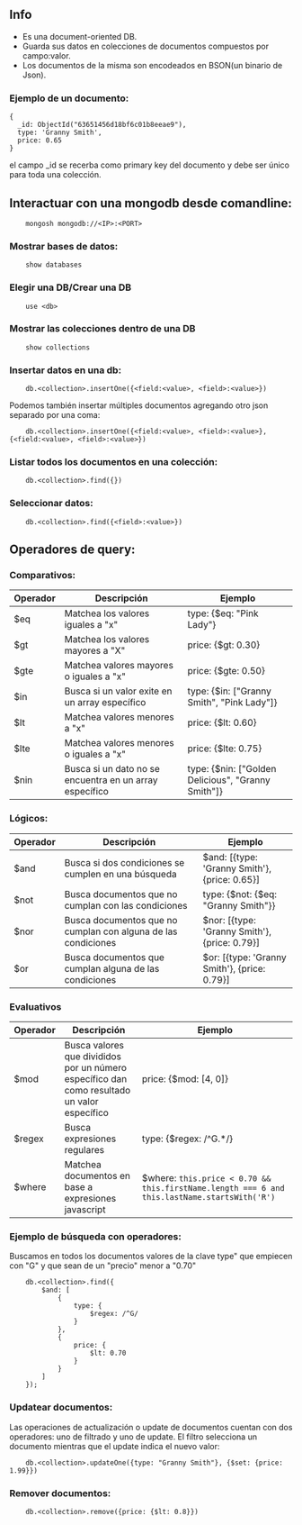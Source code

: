 ## Info

- Es una document-oriented DB.
- Guarda sus datos en colecciones de documentos compuestos por campo:valor.
- Los documentos de la misma son encodeados en BSON(un binario de Json).

### Ejemplo de un documento:

    {
      _id: ObjectId("63651456d18bf6c01b8eeae9"),
      type: 'Granny Smith',
      price: 0.65
    }
    
el campo _id se recerba como primary key del documento y debe ser único para toda una colección.

## Interactuar con una mongodb desde comandline:


        mongosh mongodb://<IP>:<PORT>

### Mostrar bases de datos:

        show databases

### Elegir una DB/Crear una DB

        use <db>

### Mostrar las colecciones dentro de una DB

        show collections

### Insertar datos en una db:

        db.<collection>.insertOne({<field:<value>, <field>:<value>})

Podemos también insertar múltiples documentos agregando otro json separado por una coma:

        db.<collection>.insertOne({<field:<value>, <field>:<value>}, {<field:<value>, <field>:<value>})


### Listar todos los documentos en una colección:

        db.<collection>.find({})


### Seleccionar datos:

        db.<collection>.find({<field>:<value>})


## Operadores de query:

### Comparativos:

| Operador | Descripción | Ejemplo |
|-----------|-----------|-----------|
| $eq   | Matchea los valores iguales a "x"|  type: {$eq: "Pink Lady"}    |
| $gt | Matchea los valores mayores a "X"     | price: {$gt: 0.30}     |
| $gte    | Matchea valores mayores o iguales a "x"     | price: {$gte: 0.50}    |
| $in    | Busca si un valor exite en un array específico     | type: {$in: ["Granny Smith", "Pink Lady"]}    |
| $lt    | Matchea valores menores a "x"    |   price: {$lt: 0.60}   |
| $lte    | Matchea valores menores o iguales a "x"     |   price: {$lte: 0.75}   |
| $nin    | Busca si un dato no se encuentra en un array específico     |  type: {$nin: ["Golden Delicious", "Granny Smith"]}    |

### Lógicos:

| Operador | Descripción | Ejemplo |
|-----------|-----------|-----------|
| $and    | Busca si dos condiciones se cumplen en una búsqueda     | $and: [{type: 'Granny Smith'}, {price: 0.65}]     |
| $not    | Busca documentos que no cumplan con las condiciones     | type: {$not: {$eq: "Granny Smith"}}    |
| $nor    | Busca documentos que no cumplan con alguna de las condiciones      | $nor: [{type: 'Granny Smith'}, {price: 0.79}]    |
| $or    | Busca documentos que cumplan alguna de las condiciones     |   $or: [{type: 'Granny Smith'}, {price: 0.79}]   |

### Evaluativos

| Operador | Descripción | Ejemplo |
|-----------|-----------|-----------|
| $mod    | Busca valores que divididos por un número específico dan como resultado un valor específico     | price: {$mod: [4, 0]}     |
| $regex    | Busca expresiones regulares     | type: {$regex: /^G.*/}     |
| $where    | Matchea documentos en base a expresiones javascript     | $where: `this.price < 0.70 && this.firstName.length === 6 and this.lastName.startsWith('R')`    |


### Ejemplo de búsqueda con operadores:
Buscamos en todos los documentos valores de la clave type" que empiecen con "G" y que sean de un "precio" menor a "0.70"

        db.<collection>.find({
            $and: [
                {
                    type: {
                        $regex: /^G/
                    }
                },
                {
                    price: {
                        $lt: 0.70
                    }
                }
            ]
        });


### Updatear documentos:

Las operaciones de actualización o update de documentos cuentan con dos operadores: uno de filtrado y uno de update. El filtro selecciona un documento mientras que el update indica el nuevo valor:

        db.<collection>.updateOne({type: "Granny Smith"}, {$set: {price: 1.99}})

        

### Remover documentos:

        db.<collection>.remove({price: {$lt: 0.8}})

